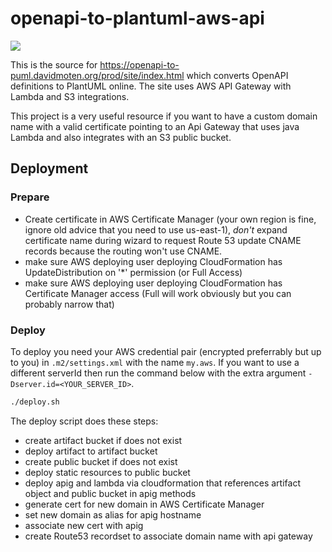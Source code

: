 # openapi-to-plantuml-aws-api
<a href="https://github.com/davidmoten/openapi-to-plantuml-aws-api/actions/workflows/ci.yml"><img src="https://github.com/davidmoten/openapi-to-plantuml-aws-api/actions/workflows/ci.yml/badge.svg"/></a><br/>

This is the source for https://openapi-to-puml.davidmoten.org/prod/site/index.html which converts OpenAPI definitions to PlantUML online. The site uses AWS API Gateway with Lambda and S3 integrations.

This project is a very useful resource if you want to have a custom domain name with a valid certificate pointing to an Api Gateway that uses java Lambda and also integrates with an S3 public bucket.

## Deployment

### Prepare

* Create certificate in AWS Certificate Manager (your own region is fine, ignore old advice that you need to use us-east-1), *don't* expand certificate name during wizard to request Route 53 update CNAME records because the routing won't use CNAME.
* make sure AWS deploying user deploying CloudFormation has UpdateDistribution on '*' permission (or Full Access)
* make sure AWS deploying user deploying CloudFormation has Certificate Manager access (Full will work obviously but you can probably narrow that)

### Deploy
To deploy you need your AWS credential pair (encrypted preferrably but up to you) in `.m2/settings.xml` with the name `my.aws`. If you want to use a different serverId then run the command below with the extra argument `-Dserver.id=<YOUR_SERVER_ID>`.

```bash
./deploy.sh
```
The deploy script does these steps:

* create artifact bucket if does not exist
* deploy artifact to artifact bucket
* create public bucket if does not exist
* deploy static resources to public bucket
* deploy apig and lambda via cloudformation that references artifact object and public bucket in apig methods
* generate cert for new domain in AWS Certificate Manager
* set new domain as alias for apig hostname
* associate new cert with apig
* create Route53 recordset to associate domain name with api gateway
